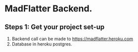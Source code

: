# MadFlatter Backend.

## Steps 1: Get your project set-up
1. Backend call can be made to https://madflatter.heroku.com
2. Database in heroku postgres.


